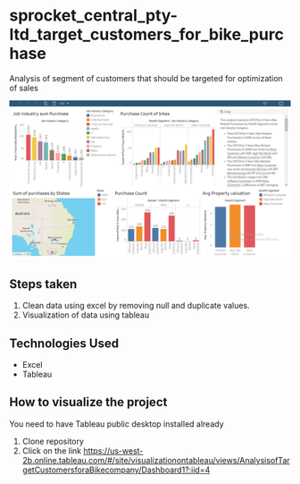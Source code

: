 # sprocket_central_pty-ltd_target_customers_for_bike_purchase
Analysis of segment of customers that should be targeted for optimization of sales


![Screenshot showing graphical repesentation of the analysis done.](/screenshot_of_analysis.png)

## Steps taken

1. Clean data using excel by removing null and duplicate values.
2. Visualization of data using tableau

## Technologies Used
- Excel
- Tableau

## How to visualize the project
   You need to have Tableau public desktop installed already
1. Clone repository
2. Click on the link https://us-west-2b.online.tableau.com/#/site/visualizationontableau/views/AnalysisofTargetCustomersforaBikecompany/Dashboard1?:iid=4

